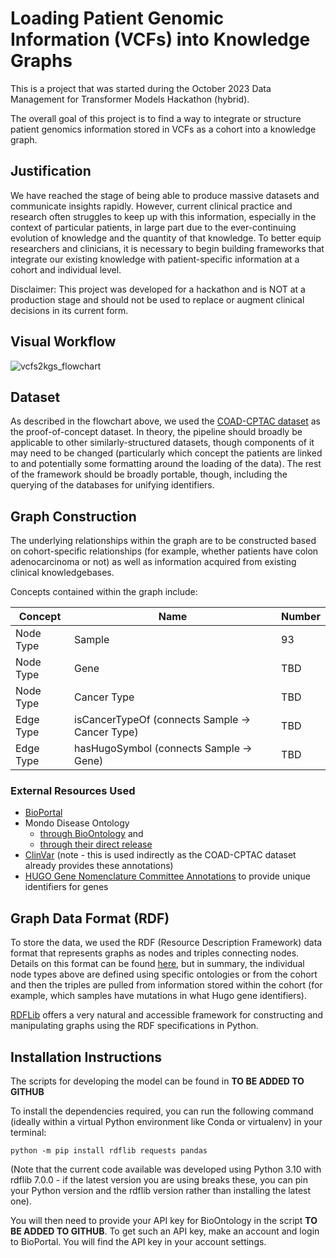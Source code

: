 # Loading Patient Genomic Information (VCFs) into Knowledge Graphs

This is a project that was started during the October 2023 Data Management for Transformer Models Hackathon (hybrid).

The overall goal of this project is to find a way to integrate or structure patient genomics information stored in VCFs as a cohort into a knowledge graph.


## Justification

We have reached the stage of being able to produce massive datasets and communicate insights rapidly. However, current clinical practice and research often struggles to keep up with this information, especially in the context of particular patients, in large part due to the ever-continuing evolution of knowledge and the quantity of that knowledge. To better equip researchers and clinicians, it is necessary to begin building frameworks that integrate our existing knowledge with patient-specific information at a cohort and individual level.

Disclaimer: This project was developed for a hackathon and is NOT at a production stage and should not be used to replace or augment clinical decisions in its current form.  


## Visual Workflow

![vcfs2kgs_flowchart](https://github.com/collaborativebioinformatics/vcfs2kgs/assets/12094168/95dadb07-1e87-493f-a5e8-ece8b02ad224)


## Dataset

As described in the flowchart above, we used the [COAD-CPTAC dataset](https://www.cbioportal.org/study/summary?id=coad_cptac_2019) as the proof-of-concept dataset. In theory, the pipeline should broadly be applicable to other similarly-structured datasets, though components of it may need to be changed (particularly which concept the patients are linked to and potentially some formatting around the loading of the data). The rest of the framework should be broadly portable, though, including the querying of the databases for unifying identifiers.


## Graph Construction

The underlying relationships within the graph are to be constructed based on cohort-specific relationships (for example, whether patients have colon adenocarcinoma or not) as well as information acquired from existing clinical knowledgebases. 

Concepts contained within the graph include:

|   Concept   |   Name                                          |   Number |
|-------------|-------------------------------------------------|----------|
|   Node Type |   Sample                                        |   93    |
|   Node Type |   Gene                                          |   TBD    |
|   Node Type |   Cancer Type                                   |   TBD    |
|  Edge Type  | isCancerTypeOf (connects Sample -> Cancer Type) |  TBD     |
|  Edge Type  | hasHugoSymbol (connects Sample -> Gene)         |  TBD     |


### External Resources Used

- [BioPortal](https://www.bioontology.org/)
- Mondo Disease Ontology
  - [through BioOntology](https://bioportal.bioontology.org/ontologies/MONDO) and
  - [through their direct release](https://github.com/monarch-initiative/mondo)
- [ClinVar](https://www.ncbi.nlm.nih.gov/clinvar/) (note - this is used indirectly as the COAD-CPTAC dataset already provides these annotations)
- [HUGO Gene Nomenclature Committee Annotations](https://www.genenames.org/) to provide unique identifiers for genes



## Graph Data Format (RDF)

To store the data, we used the RDF (Resource Description Framework) data format that represents graphs as nodes and triples connecting nodes. Details on this format can be found [here](https://www.w3.org/RDF/), but in summary, the individual node types above are defined using specific ontologies or from the cohort and then the triples are pulled from information stored within the cohort (for example, which samples have mutations in what Hugo gene identifiers).

[RDFLib](https://github.com/RDFLib/rdflib) offers a very natural and accessible framework for constructing and manipulating graphs using the RDF specifications in Python. 


## Installation Instructions

The scripts for developing the model can be found in **TO BE ADDED TO GITHUB**

To install the dependencies required, you can run the following command (ideally within a virtual Python environment like Conda or virtualenv) in your terminal:

`python -m pip install rdflib requests pandas`

(Note that the current code available was developed using Python 3.10 with rdflib 7.0.0 - if the latest version you are using breaks these, you can pin your Python version and the rdflib version rather than installing the latest one). 

You will then need to provide your API key for BioOntology in the script **TO BE ADDED TO GITHUB**. To get such an API key, make an account and login to BioPortal. You will find the API key in your account settings.
